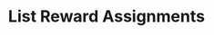 ---
title: List Reward Assignments
excerpt: 
category: 636284b7e6b02c00a136e873
slug: list-reward-assignments-1
parentDoc: 6399cf366d6aa00395c56c09
---